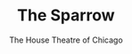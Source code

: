 ---
layout: album

type: Lighting Design
backto: /lighting

title: The Sparrow
subtitle: The House Theatre of Chicago

meta: 
  Director: Nathan Allen
  Scenic Design: Collette Pollard
  Costume Design: Ana Kuzmanic
  Sound Design: Michael Griggs
  Original Music: Kevin O'Donnell

images:
  - src: lighting/sparrow/bedroom.jpg
  - src: lighting/sparrow/classroom-877x1200.jpg
  - src: lighting/sparrow/flying-1200x972.jpg
  - src: lighting/sparrow/flying-2.jpg
  - src: lighting/sparrow/flying3-803x1200.jpg
  - src: lighting/sparrow/overhead-803x1200.jpg

---